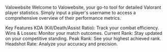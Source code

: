 Valowebsite
Welcome to Valowebsite, your go-to tool for detailed Valorant player statistics. Simply input a player's username to access a comprehensive overview of their performance metrics.

Key Features
KDA (Kill/Death/Assist Ratio): Track your combat efficiency.
Wins & Losses: Monitor your match outcomes.
Current Rank: Stay updated on your competitive standing.
Peak Rank: See your highest achieved rank.
Headshot Rate: Analyze your accuracy and precision.
